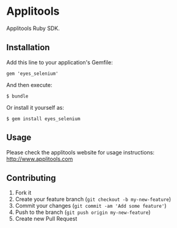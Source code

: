 # Applitools

Applitools Ruby SDK.

## Installation

Add this line to your application's Gemfile:

    gem 'eyes_selenium'

And then execute:

    $ bundle

Or install it yourself as:

    $ gem install eyes_selenium

## Usage
Please check the applitools website for usage instructions: http://www.applitools.com

## Contributing

1. Fork it
2. Create your feature branch (`git checkout -b my-new-feature`)
3. Commit your changes (`git commit -am 'Add some feature'`)
4. Push to the branch (`git push origin my-new-feature`)
5. Create new Pull Request
